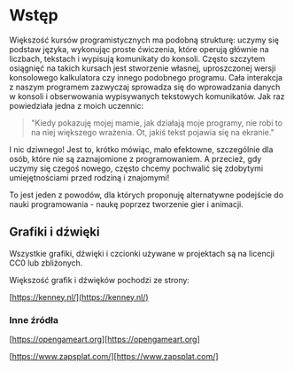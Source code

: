 # Wstęp

Większość kursów programistycznych ma podobną strukturę: uczymy się podstaw języka, wykonując proste ćwiczenia, które operują głównie na liczbach, tekstach i wypisują komunikaty do konsoli. Często szczytem osiągnięć na takich kursach jest stworzenie własnej, uproszczonej wersji konsolowego kalkulatora czy innego podobnego programu. Cała interakcja z naszym programem zazwyczaj sprowadza się do wprowadzania danych w konsoli i obserwowania wypisywanych tekstowych komunikatów. Jak raz powiedziała jedna z moich uczennic: 
> "Kiedy pokazuję mojej mamie, jak działają moje programy, nie robi to na niej większego wrażenia. Ot, jakiś tekst pojawia się na ekranie."

I nic dziwnego! Jest to, krótko mówiąc, mało efektowne, szczególnie dla osób, które nie są zaznajomione z programowaniem. A przecież, gdy uczymy się czegoś nowego, często chcemy pochwalić się zdobytymi umiejętnościami przed rodziną i znajomymi!

To jest jeden z powodów, dla których proponuję alternatywne podejście do nauki programowania - naukę poprzez tworzenie gier i animacji.

## Grafiki i dźwięki

Wszystkie grafiki, dźwięki i czcionki używane w projektach są na licencji CC0 lub zbliżonych.

Większość grafik i dźwięków pochodzi ze strony:

[https://kenney.nl/](https://kenney.nl/)

### Inne źródła

[https://opengameart.org][https://opengameart.org]

[https://www.zapsplat.com/][https://www.zapsplat.com/]